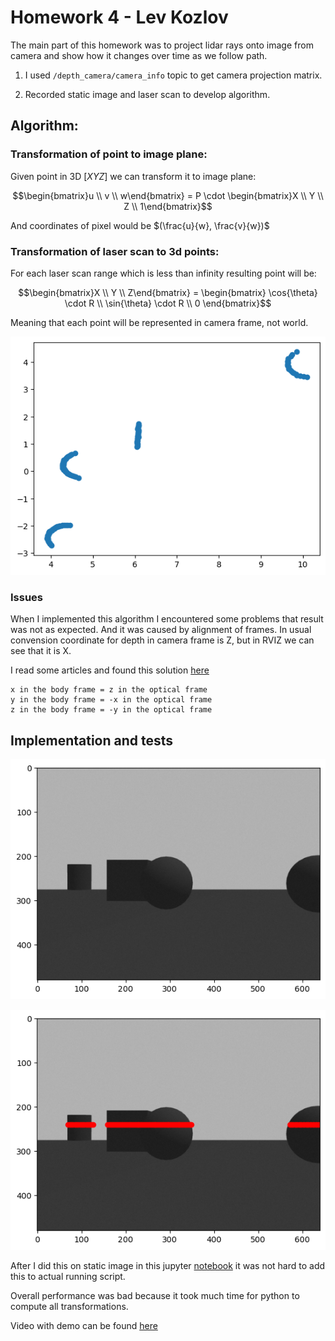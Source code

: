 # Homework 4 - Lev Kozlov

The main part of this homework was to project lidar rays onto image from camera and show how it changes over time as we follow path.

1. I used `/depth_camera/camera_info` topic to get camera projection matrix.

2. Recorded static image and laser scan to develop algorithm.

## Algorithm:

### Transformation of point to image plane:

Given point in 3D $[X Y Z]$ we can transform it to image plane:

$$\begin{bmatrix}u \\ v \\ w\end{bmatrix} = P \cdot \begin{bmatrix}X \\ Y \\ Z \\ 1\end{bmatrix}$$

And coordinates of pixel would be $(\frac{u}{w}, \frac{v}{w})$

### Transformation of laser scan to 3d points:

For each laser scan range which is less than infinity resulting point will be:

$$\begin{bmatrix}X \\ Y \\ Z\end{bmatrix} = \begin{bmatrix} \cos{\theta} \cdot R \\ \sin{\theta} \cdot R \\ 0 \end{bmatrix}$$

Meaning that each point will be represented in camera frame, not world.

![Lidar scan to points example](data/hw4_images/lidar.png)

### Issues

When I implemented this algorithm I encountered some problems that result was not as expected. And it was caused by alignment of frames. In usual convension coordinate for depth in camera frame is Z, but in RVIZ we can see that it is X.

I read some articles and found this solution [here](https://github.com/jmount1992/understanding_ros_3d_point_to_image_projection)

```
x in the body frame = z in the optical frame
y in the body frame = -x in the optical frame
z in the body frame = -y in the optical frame
```

## Implementation and tests

![Raw image](data/hw4_images/raw.png)

![Projected image](data/hw4_images/result.png)

After I did this on static image in this jupyter [notebook](homework4_vis.ipynb) it was not hard to add this to actual running script.

Overall performance was bad because it took much time for python to compute all transformations.

Video with demo can be found [here](https://youtu.be/TK-s-2n6uYE)
